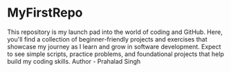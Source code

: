 # MyFirstRepo
This repository is my launch pad into the world of coding and GitHub. Here, you'll find a collection of beginner-friendly projects and exercises that showcase my journey as I learn and grow in software development. Expect to see simple scripts, practice problems, and foundational projects that help build my coding skills.
<be>
Author - Prahalad Singh

